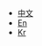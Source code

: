 
* [中文](/ZH/Unity3D/sdk_summary.md)
* [En](/ZH/Unity3D/sdk_summary.md)
* [Kr](/ZH/Unity3D/sdk_summary.md)

